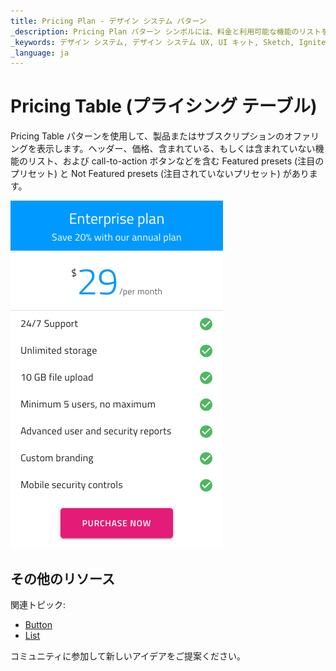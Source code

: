 ```yaml
---
title: Pricing Plan - デザイン システム パターン
_description: Pricing Plan パターン シンボルには、料金と利用可能な機能のリストを含む料金表が表示されます。
_keywords: デザイン システム, デザイン システム UX, UI キット, Sketch, Ignite UI for Angular, Sketch to Angular, Angular, Angular デザイン システム, Sketch から コードをエクスポート, Angular 用のデザイン キット, Sketch HTML, Sketch to HTML, Sketch UI キット
_language: ja
---
```


# Pricing Table (プライシング テーブル)

Pricing Table パターンを使用して、製品またはサブスクリプションのオファリングを表示します。ヘッダー、価格、含まれている、もしくは含まれていない機能のリスト、および call-to-action ボタンなどを含む Featured presets (注目のプリセット) と Not Featured presets (注目されていないプリセット) があります。

<img class="responsive-img" src="../images/pricing_plan.png" srcset="../images/pricing_plan@2x.png 2x" />

## その他のリソース

関連トピック:

- [Button](../components/button.md)
- [List](../components/list.md)
  <div class="divider--half"></div>

コミュニティに参加して新しいアイデアをご提案ください。
